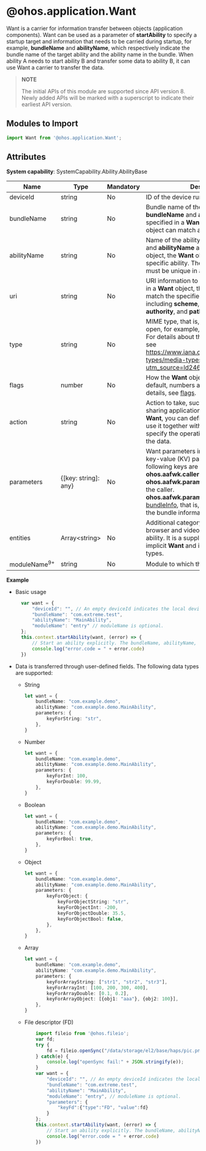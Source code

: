 # @ohos.application.Want

Want is a carrier for information transfer between objects (application components). Want can be used as a parameter of **startAbility** to specify a startup target and information that needs to be carried during startup, for example, **bundleName** and **abilityName**, which respectively indicate the bundle name of the target ability and the ability name in the bundle. When ability A needs to start ability B and transfer some data to ability B, it can use Want a carrier to transfer the data.

> **NOTE**
>
> The initial APIs of this module are supported since API version 8. Newly added APIs will be marked with a superscript to indicate their earliest API version.

## Modules to Import

```ts
import Want from '@ohos.application.Want';
```

## Attributes

**System capability**: SystemCapability.Ability.AbilityBase

| Name       | Type                | Mandatory| Description                                                        |
| ----------- | -------------------- | ---- | ------------------------------------------------------------ |
| deviceId    | string               | No  | ID of the device running the ability.                               |
| bundleName   | string               | No  | Bundle name of the ability. If both **bundleName** and **abilityName** are specified in a **Want** object, the **Want** object can match a specific ability.|
| abilityName  | string               | No  | Name of the ability. If both **bundleName** and **abilityName** are specified in a **Want** object, the **Want** object can match a specific ability. The value of **abilityName** must be unique in an application.|
| uri          | string               | No  | URI information to match. If **uri** is specified in a **Want** object, the **Want** object will match the specified URI information, including **scheme**, **schemeSpecificPart**, **authority**, and **path**.|
| type         | string               | No  | MIME type, that is, the type of the file to open, for example, **text/xml** and **image/***. For details about the MIME type definition, see https://www.iana.org/assignments/media-types/media-types.xhtml?utm_source=ld246.com.  |
| flags        | number               | No  | How the **Want** object will be handled. By default, numbers are passed in. For details, see [flags](js-apis-ability-wantConstant.md#wantConstant.Flags).|
| action      | string               | No  | Action to take, such as viewing and sharing application details. In implicit **Want**, you can define this attribute and use it together with **uri** or **parameters** to specify the operation to be performed on the data.                          |
| parameters   | {[key: string]: any} | No  | Want parameters in the form of custom key-value (KV) pairs. By default, the following keys are carried:<br>**ohos.aafwk.callerPid**: PID of the caller.<br>**ohos.aafwk.param.callerToken**: token of the caller.<br>**ohos.aafwk.param.callerUid**: UID in [bundleInfo](js-apis-bundle-BundleInfo.md#bundleinfo-1), that is, the application UID in the bundle information.                                      |
| entities    | Array\<string>       | No  | Additional category information (such as browser and video player) of the target ability. It is a supplement to **action** in implicit **Want** and is used to filter ability types.                                   |
| moduleName<sup>9+</sup> | string | No   | Module to which the ability belongs.|

**Example**

- Basic usage

  ```ts
    var want = {
        "deviceId": "", // An empty deviceId indicates the local device.
        "bundleName": "com.extreme.test",
        "abilityName": "MainAbility",
        "moduleName": "entry" // moduleName is optional.
    };
    this.context.startAbility(want, (error) => {
        // Start an ability explicitly. The bundleName, abilityName, and moduleName parameters work together to uniquely identify an ability.
        console.log("error.code = " + error.code)
    })
  ```

- Data is transferred through user-defined fields. The following data types are supported:

    * String
        ```ts
        let want = {
            bundleName: "com.example.demo",
            abilityName: "com.example.demo.MainAbility",
            parameters: {
                keyForString: "str",
            },
        }
        ```
    * Number
        ```ts
        let want = {
            bundleName: "com.example.demo",
            abilityName: "com.example.demo.MainAbility",
            parameters: {
                keyForInt: 100,
                keyForDouble: 99.99,
            },
        }
        ```
    * Boolean
        ```ts
        let want = {
            bundleName: "com.example.demo",
            abilityName: "com.example.demo.MainAbility",
            parameters: {
                keyForBool: true,
            },
        }
        ```
    * Object
        ```ts
        let want = {
            bundleName: "com.example.demo",
            abilityName: "com.example.demo.MainAbility",
            parameters: {
                keyForObject: {
                    keyForObjectString: "str",
                    keyForObjectInt: -200,
                    keyForObjectDouble: 35.5,
                    keyForObjectBool: false,
                },
            },
        }
        ```
    * Array
        ```ts
        let want = {
            bundleName: "com.example.demo",
            abilityName: "com.example.demo.MainAbility",
            parameters: {
                keyForArrayString: ["str1", "str2", "str3"],
                keyForArrayInt: [100, 200, 300, 400],
                keyForArrayDouble: [0.1, 0.2],
                keyForArrayObject: [{obj1: "aaa"}, {obj2: 100}],
            },
        }
        ```
    * File descriptor (FD)
        ```ts
            import fileio from '@ohos.fileio';
            var fd;
            try {
                fd = fileio.openSync("/data/storage/el2/base/haps/pic.png");
            } catch(e) {
                console.log("openSync fail:" + JSON.stringify(e));
            }
            var want = {
                "deviceId": "", // An empty deviceId indicates the local device.
                "bundleName": "com.extreme.test",
                "abilityName": "MainAbility",
                "moduleName": "entry", // moduleName is optional.
                "parameters": {
                    "keyFd":{"type":"FD", "value":fd}
                }
            };
            this.context.startAbility(want, (error) => {
                // Start an ability explicitly. The bundleName, abilityName, and moduleName parameters work together to uniquely identify an ability.
                console.log("error.code = " + error.code)
            })
        ```

  <!--no_check-->
